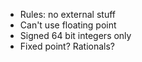 * Rules: no external stuff
* Can't use floating point
* Signed 64 bit integers only
* Fixed point? Rationals?
